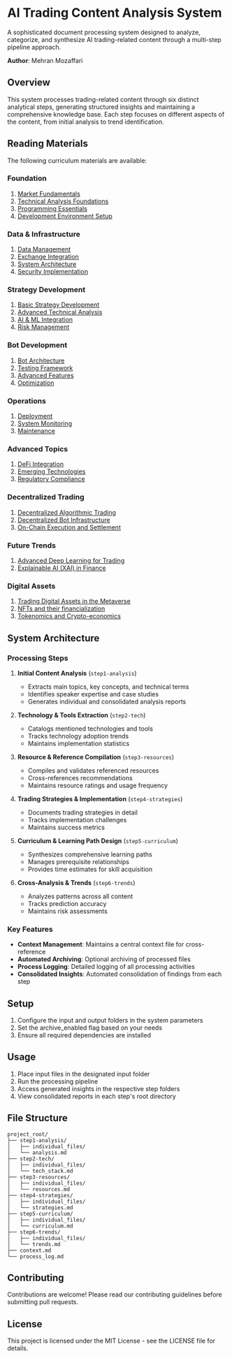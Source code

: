 # AI Trading Content Analysis System

A sophisticated document processing system designed to analyze, categorize, and synthesize AI trading-related content through a multi-step pipeline approach.

**Author**: Mehran Mozaffari

## Overview

This system processes trading-related content through six distinct analytical steps, generating structured insights and maintaining a comprehensive knowledge base. Each step focuses on different aspects of the content, from initial analysis to trend identification.

## Reading Materials

The following curriculum materials are available:

### Foundation
1. [Market Fundamentals](ai-trading/output/ai-trading-curriculum-v1/1.1%20Market%20Fundamentals.md)
2. [Technical Analysis Foundations](ai-trading/output/ai-trading-curriculum-v1/1.2%20Technical%20Analysis%20Foundations.md)
3. [Programming Essentials](ai-trading/output/ai-trading-curriculum-v1/1.3%20Programming%20Essentials.md)
4. [Development Environment Setup](ai-trading/output/ai-trading-curriculum-v1/1.4%20Development%20Environment%20Setup.md)

### Data & Infrastructure
1. [Data Management](ai-trading/output/ai-trading-curriculum-v1/2.1%20Data%20Management.md)
2. [Exchange Integration](ai-trading/output/ai-trading-curriculum-v1/2.2%20Exchange%20Integration.md)
3. [System Architecture](ai-trading/output/ai-trading-curriculum-v1/2.3%20System%20Architecture.md)
4. [Security Implementation](ai-trading/output/ai-trading-curriculum-v1/2.4%20Security%20Implementation.md)

### Strategy Development
1. [Basic Strategy Development](ai-trading/output/ai-trading-curriculum-v1/3.1%20Basic%20Strategy%20Development.md)
2. [Advanced Technical Analysis](ai-trading/output/ai-trading-curriculum-v1/3.2%20Advanced%20Technical%20Analysis.md)
3. [AI & ML Integration](ai-trading/output/ai-trading-curriculum-v1/3.3%20AI%20&%20ML%20Integration.md)
4. [Risk Management](ai-trading/output/ai-trading-curriculum-v1/3.4%20Risk%20Management.md)

### Bot Development
1. [Bot Architecture](ai-trading/output/ai-trading-curriculum-v1/4.1%20Bot%20Architecture.md)
2. [Testing Framework](ai-trading/output/ai-trading-curriculum-v1/4.2%20Testing%20Framework.md)
3. [Advanced Features](ai-trading/output/ai-trading-curriculum-v1/4.3%20Advanced%20Features.md)
4. [Optimization](ai-trading/output/ai-trading-curriculum-v1/4.4%20Optimization.md)

### Operations
1. [Deployment](ai-trading/output/ai-trading-curriculum-v1/5.1%20Deployment.md)
2. [System Monitoring](ai-trading/output/ai-trading-curriculum-v1/5.2%20System%20Monitoring.md)
3. [Maintenance](ai-trading/output/ai-trading-curriculum-v1/5.3%20Maintenance.md)

### Advanced Topics
1. [DeFi Integration](ai-trading/output/ai-trading-curriculum-v1/6.1%20DeFi%20Integration.md)
2. [Emerging Technologies](ai-trading/output/ai-trading-curriculum-v1/6.2%20Emerging%20Technologies.md)
3. [Regulatory Compliance](ai-trading/output/ai-trading-curriculum-v1/6.3%20Regulatory%20Compliance.md)

### Decentralized Trading
1. [Decentralized Algorithmic Trading](ai-trading/output/ai-trading-curriculum-v1/7.1%20Decentralized%20Algorithmic%20Trading.md)
2. [Decentralized Bot Infrastructure](ai-trading/output/ai-trading-curriculum-v1/7.2%20Decentralized%20Bot%20Infrastructure.md)
3. [On-Chain Execution and Settlement](ai-trading/output/ai-trading-curriculum-v1/7.3%20On-Chain%20Execution%20and%20Settlement.md)

### Future Trends
1. [Advanced Deep Learning for Trading](ai-trading/output/ai-trading-curriculum-v1/8.1%20Advanced%20Deep%20Learning%20for%20Trading.md)
2. [Explainable AI (XAI) in Finance](ai-trading/output/ai-trading-curriculum-v1/8.2%20Explainable%20AI%20(XAI)%20in%20Finance.md)

### Digital Assets
1. [Trading Digital Assets in the Metaverse](ai-trading/output/ai-trading-curriculum-v1/9.1%20Trading%20Digital%20Assets%20in%20the%20Metaverse.md)
2. [NFTs and their financialization](ai-trading/output/ai-trading-curriculum-v1/9.2%20NFTs%20and%20their%20financialization.md)
3. [Tokenomics and Crypto-economics](ai-trading/output/ai-trading-curriculum-v1/9.3%20Tokenomics%20and%20Crypto-economics.md)

## System Architecture

### Processing Steps

1. **Initial Content Analysis** (`step1-analysis`)
   - Extracts main topics, key concepts, and technical terms
   - Identifies speaker expertise and case studies
   - Generates individual and consolidated analysis reports

2. **Technology & Tools Extraction** (`step2-tech`)
   - Catalogs mentioned technologies and tools
   - Tracks technology adoption trends
   - Maintains implementation statistics

3. **Resource & Reference Compilation** (`step3-resources`)
   - Compiles and validates referenced resources
   - Cross-references recommendations
   - Maintains resource ratings and usage frequency

4. **Trading Strategies & Implementation** (`step4-strategies`)
   - Documents trading strategies in detail
   - Tracks implementation challenges
   - Maintains success metrics

5. **Curriculum & Learning Path Design** (`step5-curriculum`)
   - Synthesizes comprehensive learning paths
   - Manages prerequisite relationships
   - Provides time estimates for skill acquisition

6. **Cross-Analysis & Trends** (`step6-trends`)
   - Analyzes patterns across all content
   - Tracks prediction accuracy
   - Maintains risk assessments

### Key Features

- **Context Management**: Maintains a central context file for cross-reference
- **Automated Archiving**: Optional archiving of processed files
- **Process Logging**: Detailed logging of all processing activities
- **Consolidated Insights**: Automated consolidation of findings from each step

## Setup

1. Configure the input and output folders in the system parameters
2. Set the archive_enabled flag based on your needs
3. Ensure all required dependencies are installed

## Usage

1. Place input files in the designated input folder
2. Run the processing pipeline
3. Access generated insights in the respective step folders
4. View consolidated reports in each step's root directory

## File Structure

```
project_root/
├── step1-analysis/
│   ├── individual_files/
│   └── analysis.md
├── step2-tech/
│   ├── individual_files/
│   └── tech_stack.md
├── step3-resources/
│   ├── individual_files/
│   └── resources.md
├── step4-strategies/
│   ├── individual_files/
│   └── strategies.md
├── step5-curriculum/
│   ├── individual_files/
│   └── curriculum.md
├── step6-trends/
│   ├── individual_files/
│   └── trends.md
├── context.md
└── process_log.md
```

## Contributing

Contributions are welcome! Please read our contributing guidelines before submitting pull requests.

## License

This project is licensed under the MIT License - see the LICENSE file for details. 
